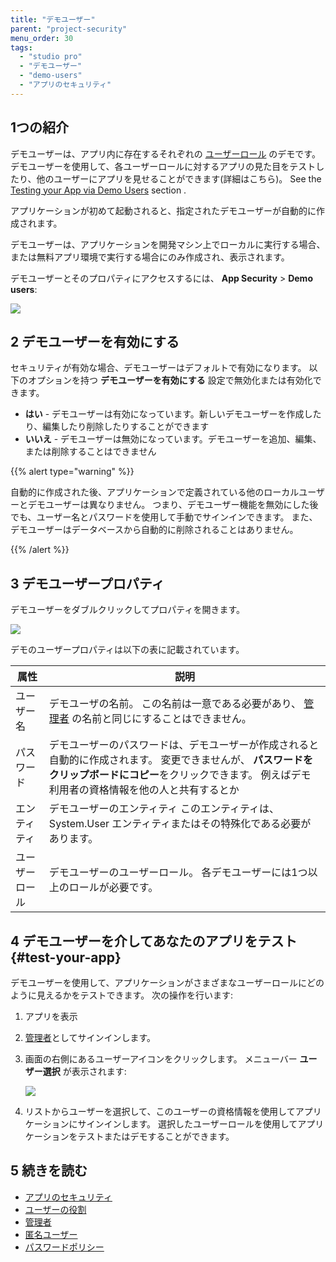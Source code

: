 ```yaml
---
title: "デモユーザー"
parent: "project-security"
menu_order: 30
tags:
  - "studio pro"
  - "デモユーザー"
  - "demo-users"
  - "アプリのセキュリティ"
---
```


## 1つの紹介

デモユーザーは、アプリ内に存在するそれぞれの [ユーザーロール](user-roles) のデモです。 デモユーザーを使用して、各ユーザーロールに対するアプリの見た目をテストしたり、他のユーザーにアプリを見せることができます(詳細はこちら)。 See the [Testing your App via Demo Users](#test-your-app) section .

アプリケーションが初めて起動されると、指定されたデモユーザーが自動的に作成されます。

デモユーザーは、アプリケーションを開発マシン上でローカルに実行する場合、または無料アプリ環境で実行する場合にのみ作成され、表示されます。

デモユーザーとそのプロパティにアクセスするには、 **App Security** > **Demo users**:

![](attachments/demo-users/demo-users-tab.png)

## 2 デモユーザーを有効にする

セキュリティが有効な場合、デモユーザーはデフォルトで有効になります。 以下のオプションを持つ **デモユーザーを有効にする** 設定で無効化または有効化できます。

* **はい** - デモユーザーは有効になっています。新しいデモユーザーを作成したり、編集したり削除したりすることができます
* **いいえ** - デモユーザーは無効になっています。デモユーザーを追加、編集、または削除することはできません

{{% alert type="warning" %}}

自動的に作成された後、アプリケーションで定義されている他のローカルユーザーとデモユーザーは異なりません。 つまり、デモユーザー機能を無効にした後でも、ユーザー名とパスワードを使用して手動でサインインできます。 また、デモユーザーはデータベースから自動的に削除されることはありません。

{{% /alert %}}

## 3 デモユーザープロパティ

デモユーザーをダブルクリックしてプロパティを開きます。

![](attachments/demo-users/demo-user-properties.png)

デモのユーザープロパティは以下の表に記載されています。

| 属性      | 説明                                                                                                        |
| ------- | --------------------------------------------------------------------------------------------------------- |
| ユーザー名   | デモユーザの名前。 この名前は一意である必要があり、 [管理者](administrator) の名前と同じにすることはできません。                                        |
| パスワード   | デモユーザーのパスワードは、デモユーザーが作成されると自動的に作成されます。 変更できませんが、 **パスワードをクリップボードにコピー**をクリックできます。 例えばデモ利用者の資格情報を他の人と共有するとか |
| エンティティ  | デモユーザーのエンティティ このエンティティは、System.User エンティティまたはその特殊化である必要があります。                                             |
| ユーザーロール | デモユーザーのユーザーロール。 各デモユーザーには1つ以上のロールが必要です。                                                                   |

## 4 デモユーザーを介してあなたのアプリをテスト {#test-your-app}

デモユーザーを使用して、アプリケーションがさまざまなユーザーロールにどのように見えるかをテストできます。 次の操作を行います:

1. アプリを表示
2. [管理者](administrator)としてサインインします。
3.  画面の右側にあるユーザーアイコンをクリックします。 メニューバー **ユーザー選択** が表示されます:

    ![](attachments/demo-users/demo-users-example.png)

4. リストからユーザーを選択して、このユーザーの資格情報を使用してアプリケーションにサインインします。 選択したユーザーロールを使用してアプリケーションをテストまたはデモすることができます。

## 5 続きを読む

* [アプリのセキュリティ](project-security)
* [ユーザーの役割](user-roles)
* [管理者](管理者)
* [匿名ユーザー](anonymous-users)
* [パスワードポリシー](password-policy)
